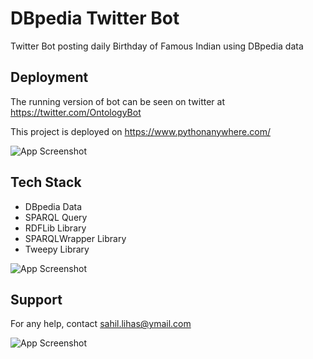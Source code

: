 
# DBpedia Twitter Bot 

Twitter Bot posting daily Birthday of Famous Indian using DBpedia data



## Deployment

The running version of bot can be seen on twitter at https://twitter.com/OntologyBot

This project is deployed on https://www.pythonanywhere.com/

![App Screenshot](https://sp-ao.shortpixel.ai/client/to_auto,q_glossy,ret_img,w_680/https://codegenes.net/wp-content/uploads/2021/04/twiiter-bot.png)



## Tech Stack

- DBpedia Data
- SPARQL Query
- RDFLib Library
- SPARQLWrapper Library
- Tweepy Library

![App Screenshot](https://miro.medium.com/max/1378/1*h4tH3-eRCYomDmKQ-gFtFA.png)
## Support

For any help, contact sahil.lihas@ymail.com 

![App Screenshot](https://img.thedailybeast.com/image/upload/c_crop,d_placeholder_euli9k,h_844,w_1500,x_0,y_0/dpr_1.5/c_limit,w_1044/fl_lossy,q_auto/v1504110182/170830-cox-russian-bot-hero_yy5vbm)

